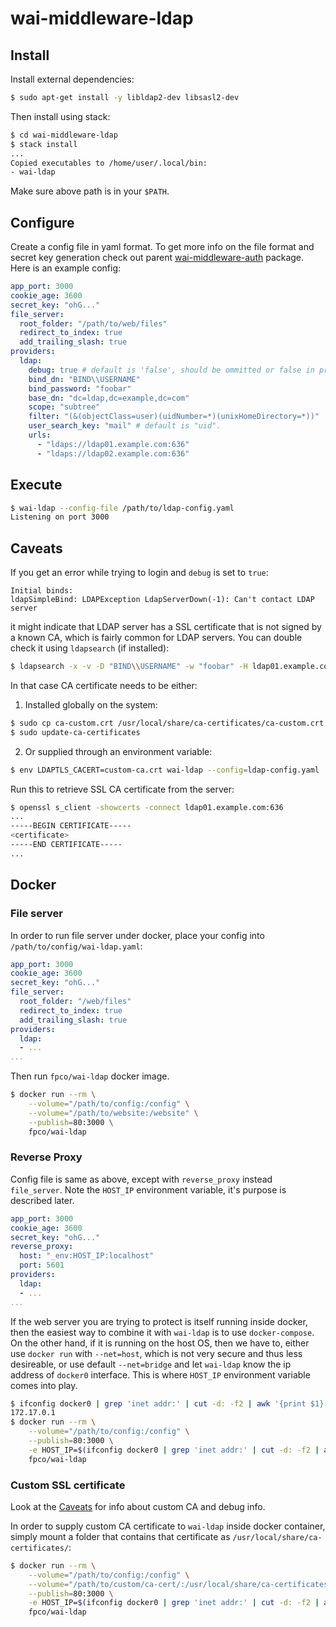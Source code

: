 # wai-middleware-ldap

## Install

Install external dependencies:

```bash
$ sudo apt-get install -y libldap2-dev libsasl2-dev
```

Then install using stack:

```bash
$ cd wai-middleware-ldap
$ stack install
...
Copied executables to /home/user/.local/bin:
- wai-ldap
```

Make sure above path is in your `$PATH`.

## Configure

Create a config file in yaml format. To get more info on the file format and
secret key generation check out
parent
[wai-middleware-auth](https://www.stackage.org/package/wai-middleware-auth)
package. Here is an example config:

```yaml
app_port: 3000
cookie_age: 3600
secret_key: "ohG..."
file_server:
  root_folder: "/path/to/web/files"
  redirect_to_index: true
  add_trailing_slash: true
providers:
  ldap:
    debug: true # default is 'false', should be ommitted or false in production
    bind_dn: "BIND\\USERNAME"
    bind_password: "foobar"
    base_dn: "dc=ldap,dc=example,dc=com"
    scope: "subtree"
    filter: "(&(objectClass=user)(uidNumber=*)(unixHomeDirectory=*))"
    user_search_key: "mail" # default is "uid".
    urls:
      - "ldaps://ldap01.example.com:636"
      - "ldaps://ldap02.example.com:636"
```


## Execute

```bash
$ wai-ldap --config-file /path/to/ldap-config.yaml
Listening on port 3000
```

## Caveats

If you get an error while trying to login and `debug` is set to `true`:

```
Initial binds:
ldapSimpleBind: LDAPException LdapServerDown(-1): Can't contact LDAP server
```
it might indicate that LDAP server has a SSL certificate that is not signed by a known CA, which is fairly common for LDAP servers. You can double check it using `ldapsearch` (if installed):

```bash
$ ldapsearch -x -v -D "BIND\\USERNAME" -w "foobar" -H ldap01.example.com:636 -b "dc=ldap,dc=example,dc=com" -s sub "uid=username"
```

In that case CA certificate needs to be either:

1. Installed globally on the system:

```bash
$ sudo cp ca-custom.crt /usr/local/share/ca-certificates/ca-custom.crt
$ sudo update-ca-certificates
```

2. Or supplied through an environment variable:

```bash
$ env LDAPTLS_CACERT=custom-ca.crt wai-ldap --config=ldap-config.yaml
```

Run this to retrieve SSL CA certificate from the server:

```bash
$ openssl s_client -showcerts -connect ldap01.example.com:636
...
-----BEGIN CERTIFICATE-----
<certificate>
-----END CERTIFICATE-----
...
```

## Docker

### File server

In order to run file server under docker, place your config into `/path/to/config/wai-ldap.yaml`:

```yaml
app_port: 3000
cookie_age: 3600
secret_key: "ohG..."
file_server:
  root_folder: "/web/files"
  redirect_to_index: true
  add_trailing_slash: true
providers:
  ldap:
  - ...
...
```

Then run `fpco/wai-ldap` docker image.

```bash
$ docker run --rm \
    --volume="/path/to/config:/config" \
    --volume="/path/to/website:/website" \
    --publish=80:3000 \
    fpco/wai-ldap
```

### Reverse Proxy

Config file is same as above, except with `reverse_proxy` instead `file_server`. Note the `HOST_IP` environment variable, it's purpose is described later.

```yaml
app_port: 3000
cookie_age: 3600
secret_key: "ohG..."
reverse_proxy:
  host: "_env:HOST_IP:localhost"
  port: 5601
providers:
  ldap:
  - ...
...
```

If the web server you are trying to protect is itself running inside docker, then the easiest way to combine it with `wai-ldap` is to use `docker-compose`. On the other hand, if it is running on the host OS, then we have to, either use `docker run` with `--net=host`, which is not very secure and thus less desireable, or use default `--net=bridge` and let `wai-ldap` know the ip address of `docker0` interface. This is where `HOST_IP` environment variable comes into play.

```bash
$ ifconfig docker0 | grep 'inet addr:' | cut -d: -f2 | awk '{print $1}'
172.17.0.1
$ docker run --rm \
    --volume="/path/to/config:/config" \
    --publish=80:3000 \
    -e HOST_IP=$(ifconfig docker0 | grep 'inet addr:' | cut -d: -f2 | awk '{print $1}') \
    fpco/wai-ldap
```

### Custom SSL certificate

Look at the [Caveats](#caveats) for info about custom CA and debug info.

In order to supply custom CA certificate to `wai-ldap` inside docker container,
simply mount a folder that contains that certificate as
`/usr/local/share/ca-certificates/`:

```bash
$ docker run --rm \
    --volume="/path/to/config:/config" \
    --volume="/path/to/custom/ca-cert/:/usr/local/share/ca-certificates/" \
    --publish=80:3000 \
    -e HOST_IP=$(ifconfig docker0 | grep 'inet addr:' | cut -d: -f2 | awk '{print $1}') \
    fpco/wai-ldap
```
